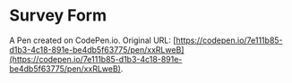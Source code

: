 # Survey Form

A Pen created on CodePen.io. Original URL: [https://codepen.io/7e111b85-d1b3-4c18-891e-be4db5f63775/pen/xxRLweB](https://codepen.io/7e111b85-d1b3-4c18-891e-be4db5f63775/pen/xxRLweB).


